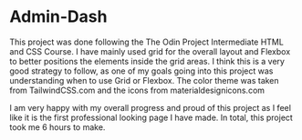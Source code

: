 # Admin-Dash
This project was done following the The Odin Project Intermediate HTML and CSS Course. I have mainly used grid for the overall layout and Flexbox to better positions the elements inside the grid areas. I think this is a very good strategy to follow, as one of my goals going into this project was understanding when to use Grid or Flexbox. The color theme was taken from TailwindCSS.com and the icons from materialdesignicons.com

I am very happy with my overall progress and proud of this project as I feel like it is the first professional looking page I have made.
In total, this project took me 6 hours to make. 

